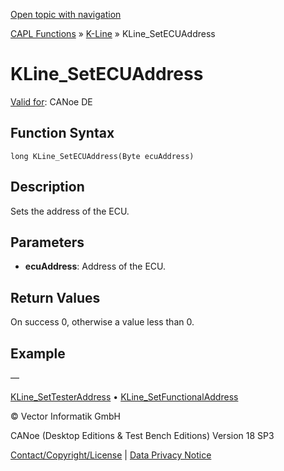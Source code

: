 [Open topic with navigation](../../../../../CANoeDEFamily.htm#Topics/CAPLFunctions/KLine/Functions/CAPLfunctionKLineSetECUAddress.md)

[CAPL Functions](../../CAPLfunctions.md) » [K-Line](../CAPLfunctionsKLineOverview.md) » KLine_SetECUAddress

# KLine_SetECUAddress

[Valid for](../../../Shared/FeatureAvailability.md): CANoe DE

## Function Syntax

```
long KLine_SetECUAddress(Byte ecuAddress)
```

## Description

Sets the address of the ECU.

## Parameters

- **ecuAddress**: Address of the ECU.

## Return Values

On success 0, otherwise a value less than 0.

## Example

—

[KLine_SetTesterAddress](CAPLfunctionKLineSetTesterAddress.md) • [KLine_SetFunctionalAddress](CAPLfunctionKLineSetFunctionalAddress.md)

© Vector Informatik GmbH

CANoe (Desktop Editions & Test Bench Editions) Version 18 SP3

[Contact/Copyright/License](../../../Shared/ContactCopyrightLicense.md) | [Data Privacy Notice](https://www.vector.com/int/en/company/get-info/privacy-policy/)